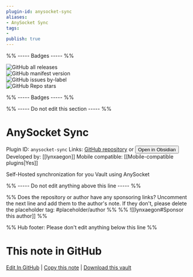 ```yaml
---
plugin-id: anysocket-sync
aliases:
- AnySocket Sync
tags: 
- 
publish: true
---
```


%% ----- Badges ----- %%

![GitHub all releases](https://img.shields.io/github/downloads/lynxaegon/obsidian-anysocket-sync/total?color=573E7A&logo=github&style=for-the-badge)   
![GitHub manifest version](https://img.shields.io/github/manifest-json/v/lynxaegon/obsidian-anysocket-sync?color=573E7A&logo=github&style=for-the-badge)   
![GitHub issues by-label](https://img.shields.io/github/issues/lynxaegon/obsidian-anysocket-sync/help%20wanted?color=573E7A&logo=github&style=for-the-badge)   
![GitHub Repo stars](https://img.shields.io/github/stars/lynxaegon/obsidian-anysocket-sync?color=573E7A&logo=github&style=for-the-badge)

%% ----- Badges ----- %%

%% ----- Do not edit this section ----- %%

# AnySocket Sync

Plugin ID: `anysocket-sync`
Links: [GitHub repository](https://github.com/lynxaegon/obsidian-anysocket-sync) or [<button id=HH>Open in Obsidian</button>](obsidian://show-plugin?id=anysocket-sync)
Developed by: [[lynxaegon]]
Mobile compatible: [[Mobile-compatible plugins|Yes]]

Self-Hosted synchronization for you Vault using AnySocket

%% ----- Do not edit anything above this line ----- %% 

%% Does the repository or author have any sponsoring links? Uncomment the next line and add them to the author's note. If they don't, please delete the placeholder tag: #placeholder/author %%
%% ![[lynxaegon#Sponsor this author]] %%

%% Hub footer: Please don't edit anything below this line %%

# This note in GitHub

<span class="git-footer">[Edit In GitHub](https://github.dev/obsidian-community/obsidian-hub/blob/main/02%20-%20Community%20Expansions/02.05%20All%20Community%20Expansions/Plugins/anysocket-sync.md "git-hub-edit-note") | [Copy this note](https://raw.githubusercontent.com/obsidian-community/obsidian-hub/main/02%20-%20Community%20Expansions/02.05%20All%20Community%20Expansions/Plugins/anysocket-sync.md "git-hub-copy-note") | [Download this vault](https://github.com/obsidian-community/obsidian-hub/archive/refs/heads/main.zip "git-hub-download-vault") </span>

